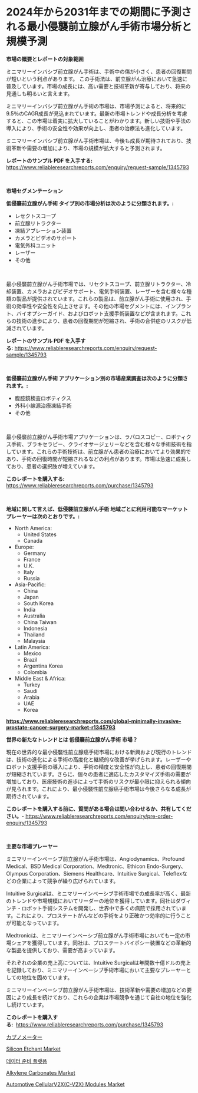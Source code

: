<p><h1>2024年から2031年までの期間に予測される最小侵襲前立腺がん手術市場分析と規模予測</h1></p><p><strong>市場の概要とレポートの対象範囲</strong></p>
<p><p>ミニマリーインバシブ前立腺がん手術は、手術中の傷が小さく、患者の回復期間が短いという利点があります。 この手術法は、前立腺がん治療において急速に普及しています。市場の成長には、高い需要と技術革新が寄与しており、将来の見通しも明るいと言えます。</p><p>ミニマリーインバシブ前立腺がん手術の市場は、市場予測によると、将来的に9.5％のCAGR成長が見込まれています。最新の市場トレンドや成長分析を考慮すると、この市場は着実に拡大していることがわかります。新しい技術や手法の導入により、手術の安全性や効果が向上し、患者の治療法も進化しています。</p><p>ミニマリーインバシブ前立腺がん手術市場は、今後も成長が期待されており、技術革新や需要の増加により、市場の規模が拡大すると予測されます。</p></p>
<p><strong>レポートのサンプル PDF を入手する:</strong> <a href="https://www.reliableresearchreports.com/enquiry/request-sample/1345793">https://www.reliableresearchreports.com/enquiry/request-sample/1345793</a></p>
<p>&nbsp;</p>
<p><strong>市場セグメンテーション</strong></p>
<p><strong>低侵襲前立腺がん手術 タイプ別の市場分析は次のように分類されます。:</strong></p>
<p><ul><li>レセクトスコープ</li><li>前立腺リトラクター</li><li>凍結アブレーション装置</li><li>カメラとビデオのサポート</li><li>電気外科ユニット</li><li>レーザー</li><li>その他</li></ul></p>
<p>&nbsp;</p>
<p><p>最小侵襲前立腺がん手術市場では、リセクトスコープ、前立腺リトラクター、冷却装置、カメラおよびビデオサポート、電気手術装置、レーザーを含む様々な種類の製品が提供されています。これらの製品は、前立腺がん手術に使用され、手術の効率性や安全性を向上させます。その他の市場セグメントには、インプラント、バイオプシーガイド、およびロボット支援手術装置などが含まれます。これらの技術の進歩により、患者の回復期間が短縮され、手術の合併症のリスクが低減されています。</p></p>
<p><strong>レポートのサンプル PDF を入手する:</strong>&nbsp;<a href="https://www.reliableresearchreports.com/enquiry/request-sample/1345793">https://www.reliableresearchreports.com/enquiry/request-sample/1345793</a></p>
<p>&nbsp;</p>
<p><strong> 低侵襲前立腺がん手術 アプリケーション別の市場産業調査は次のように分類されます。:</strong></p>
<p><ul><li>腹腔鏡検査ロボティクス</li><li>外科小線源治療凍結手術</li><li>その他</li></ul></p>
<p>&nbsp;</p>
<p><p>最小侵襲前立腺がん手術市場アプリケーションは、ラパロスコピー、ロボティクス手術、ブラキセラピー、クライオサージェリーなどを含む様々な手術技術を指しています。これらの手術技術は、前立腺がん患者の治療においてより効果的であり、手術の回復時間が短縮されるなどの利点があります。市場は急速に成長しており、患者の選択肢が増えています。</p></p>
<p><strong>このレポートを購入する:</strong>&nbsp; <a href="https://www.reliableresearchreports.com/purchase/1345793">https://www.reliableresearchreports.com/purchase/1345793</a></p>
<p>&nbsp;</p>
<p><strong>地域に関して言えば、低侵襲前立腺がん手術 地域ごとに利用可能なマーケットプレーヤーは次のとおりです。:</strong></p>
<p><ul>
    <li>
        North America:
        <ul>
            <li>United States</li>
            <li>Canada</li>
        </ul>
    </li>
    <li>
        Europe:
        <ul>
            <li>Germany</li>
            <li>France</li>
            <li>U.K.</li>
            <li>Italy</li>
            <li>Russia</li>
        </ul>
    </li>
    <li>
        Asia-Pacific:
        <ul>
            <li>China</li>
            <li>Japan</li>
            <li>South Korea</li>
            <li>India</li>
            <li>Australia</li>
            <li>China Taiwan</li>
            <li>Indonesia</li>
            <li>Thailand</li>
            <li>Malaysia</li>
        </ul>
    </li>
    <li>
        Latin America:
        <ul>
            <li>Mexico</li>
            <li>Brazil</li>
            <li>Argentina Korea</li>
            <li>Colombia</li>
        </ul>
    </li>
    <li>
        Middle East & Africa:
        <ul>
            <li>Turkey</li>
            <li>Saudi</li>
            <li>Arabia</li>
            <li>UAE</li>
            <li>Korea</li>
        </ul>
    </li>
    </ul></p>
<p><strong><a href="https://www.reliableresearchreports.com/global-minimally-invasive-prostate-cancer-surgery-market-r1345793">https://www.reliableresearchreports.com/global-minimally-invasive-prostate-cancer-surgery-market-r1345793</a></strong>&nbsp;</p>
<p><strong>世界の新たなトレンドとは 低侵襲前立腺がん手術 市場？</strong></p>
<p><p>現在の世界的な最小侵襲性前立腺癌手術市場における新興および現行のトレンドは、技術の進化による手術の高度化と継続的な改善が挙げられます。レーザーやロボット支援手術の導入により、手術の精度と安全性が向上し、患者の回復期間が短縮されています。さらに、個々の患者に適応したカスタマイズ手術の需要が増加しており、医療技術の進歩によって手術のリスクが最小限に抑えられる傾向が見られます。これにより、最小侵襲性前立腺癌手術市場は今後さらなる成長が期待されています。</p></p>
<p><strong>このレポートを購入する前に、質問がある場合は問い合わせるか、共有してください。</strong>- <a href="https://www.reliableresearchreports.com/enquiry/pre-order-enquiry/1345793">https://www.reliableresearchreports.com/enquiry/pre-order-enquiry/1345793</a></p>
<p>&nbsp;</p>
<p><strong>主要な市場プレーヤー</strong></p>
<p><p>ミニマリーインベーシブ前立腺がん手術市場は、Angiodynamics、Profound Medical、BSD Medical Corporation、Medtronic、Ethicon Endo-Surgery、Olympus Corporation、Siemens Healthcare、Intuitive Surgical、Teleflexなどの企業によって競争が繰り広げられています。</p><p>Intuitive Surgicalは、ミニマリーインベーシブ手術市場での成長率が高く、最新のトレンドや市場規模においてリーダーの地位を獲得しています。同社はダヴィンチ・ロボット手術システムを開発し、世界中で多くの病院で採用されています。これにより、プロステートがんなどの手術をより正確かつ効率的に行うことが可能となっています。</p><p>Medtronicは、ミニマリーインベーシブ前立腺がん手術市場においても一定の市場シェアを獲得しています。同社は、プロステートバイポシー装置などの革新的な製品を提供しており、需要が高まっています。</p><p>それぞれの企業の売上高については、Intuitive Surgicalは年間数十億ドルの売上を記録しており、ミニマリーインベーシブ手術市場において主要なプレーヤーとしての地位を固めています。</p><p>ミニマリーインベーシブ前立腺がん手術市場は、技術革新や需要の増加などの要因により成長を続けており、これらの企業は市場競争を通じて自社の地位を強化し続けています。</p></p>
<p><strong>このレポートを購入する:</strong>&nbsp;&nbsp;<a href="https://www.reliableresearchreports.com/purchase/1345793">https://www.reliableresearchreports.com/purchase/1345793</a></p>
<p><p><a href="https://medium.com/@eunawiegad2023/%E3%82%AD%E3%83%A3%E3%83%97%E3%83%8E%E3%83%A1%E3%83%BC%E3%82%BF%E3%83%BC%E5%B8%82%E5%A0%B4%E3%81%AE%E8%A6%8F%E6%A8%A1-%E5%B8%82%E5%A0%B4%E5%8B%95%E5%90%91%E3%81%A8%E5%B8%82%E5%A0%B4%E4%BA%88%E6%B8%AC-2024%E5%B9%B4%E3%81%8B%E3%82%892031%E5%B9%B4-afff942b4e54">カプノメーター</a></p><p><a href="https://scarlet-rocket-c63.notion.site/Silicon-Etchant-Market-Size-Evaluating-its-Market-Trends-Growth-and-Projections-2024-2031-b4f724afea444613bbd6dad08032b4a7">Silicon Etchant Market</a></p><p><a href="https://github.com/idcefvhkdut6/Market-Research-Report-List-1/blob/main/140061418813.md">데이터 준비 플랫폼</a></p><p><a href="https://issuu.com/reportprime-2/docs/alkylene-carbonates-market-size-2030.pptx">Alkylene Carbonates Market</a></p><p><a href="https://github.com/johnbach50/Market-Research-Report-List-2/blob/main/automotive-cellularv2xc-v2x-modules-market.md">Automotive CellularV2X(C-V2X) Modules Market</a></p></p>